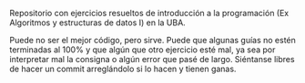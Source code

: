 Repositorio con ejercicios resueltos de introducción a la programación (Ex Algoritmos y estructuras de datos I) en la UBA.

Puede no ser el mejor código, pero sirve. Puede que algunas guías no estén terminadas al 100% y que algún que otro ejercicio esté mal, 
ya sea por interpretar mal la consigna o algún error que pasé de largo. Siéntanse libres de hacer un commit arreglándolo si lo hacen y tienen ganas.